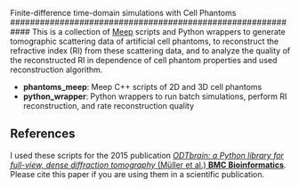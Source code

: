Finite-difference time-domain simulations with Cell Phantoms
############################################################
This is a collection of [Meep](http://ab-initio.mit.edu/wiki/index.php/Main_Page) scripts and Python wrappers to generate tomographic scattering data of artificial cell phantoms, to reconstruct the refractive index (RI) from these scattering data, and to analyze the quality of the reconstructed RI in dependence of cell phantom properties and used reconstruction algorithm.

- **phantoms_meep**: Meep C++ scripts of 2D and 3D cell phantoms
- **python_wrapper**: Python wrappers to run batch simulations, perform RI reconstruction, and rate reconstruction quality


References
----------
I used these scripts for the 2015 publication [*ODTbrain: a Python library for full-view, dense diffraction tomography* (Müller et al.) **BMC Bioinformatics**](http://dx.doi.org/10.1186/s12859-015-0764-0). Please cite this paper if you are using them in a scientific publication.
